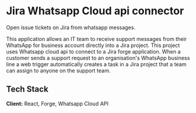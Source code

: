 
# Jira Whatsapp Cloud api connector

Open issue tickets on Jira from whatsapp messages.

This application allows an IT team to receive support messages from their WhatsApp for business account directly into a Jira project. This project uses Whatsapp cloud api to connect to a Jira forge application. When a customer sends a support request to an organisation's WhatsApp business line a web trigger automatically creates a task in a Jira project that a team can assign to anyone on the support team.

## Tech Stack

**Client:** React, Forge, Whatsapp Cloud API




